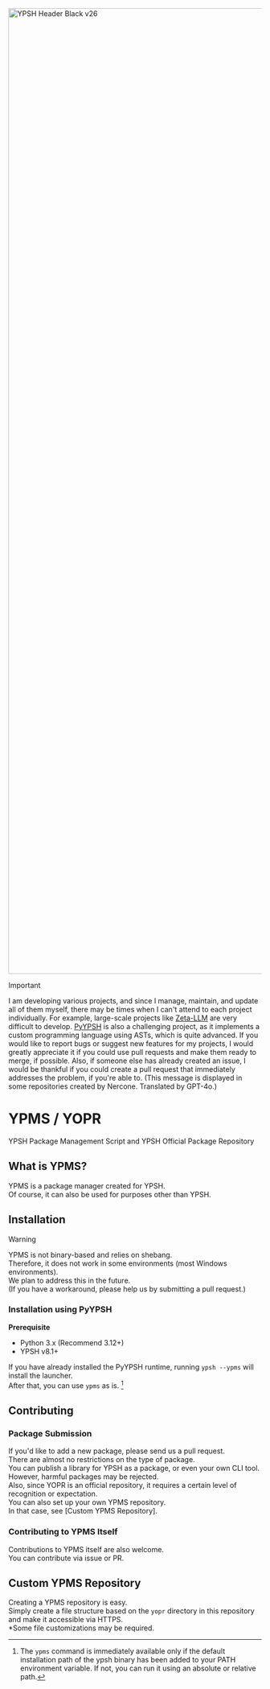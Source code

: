 
<img width="1920" alt="YPSH Header Black v26" src="https://github.com/user-attachments/assets/43076152-4342-4740-bf25-943773998fbb" />

> [!IMPORTANT]
> I am developing various projects, and since I manage, maintain, and update all of them myself, there may be times when I can't attend to each project individually.
> For example, large-scale projects like [Zeta-LLM](https://github.com/Zeta-DGC/Zeta-LLM) are very difficult to develop.
> [PyYPSH](https://github.com/YPSH-DGC/YPSH) is also a challenging project, as it implements a custom programming language using ASTs, which is quite advanced.
> If you would like to report bugs or suggest new features for my projects, I would greatly appreciate it if you could use pull requests and make them ready to merge, if possible.
> Also, if someone else has already created an issue, I would be thankful if you could create a pull request that immediately addresses the problem, if you're able to.
> (This message is displayed in some repositories created by Nercone. Translated by GPT-4o.)

# YPMS / YOPR
YPSH Package Management Script and YPSH Official Package Repository

## What is YPMS?
YPMS is a package manager created for YPSH.<br>
Of course, it can also be used for purposes other than YPSH.

## Installation

> [!WARNING]
> YPMS is not binary-based and relies on shebang.<br>
> Therefore, it does not work in some environments (most Windows environments).<br>
> We plan to address this in the future.<br>
> (If you have a workaround, please help us by submitting a pull request.)

### Installation using PyYPSH
**Prerequisite**
- Python 3.x (Recommend 3.12+)
- YPSH v8.1+

If you have already installed the PyYPSH runtime, running `ypsh --ypms` will install the launcher.<br>
After that, you can use `ypms` as is. [^1]

[^1]: The `ypms` command is immediately available only if the default installation path of the ypsh binary has been added to your PATH environment variable. If not, you can run it using an absolute or relative path.

## Contributing

### Package Submission
If you'd like to add a new package, please send us a pull request.<br>
There are almost no restrictions on the type of package.<br>
You can publish a library for YPSH as a package, or even your own CLI tool.<br>
However, harmful packages may be rejected.<br>
Also, since YOPR is an official repository, it requires a certain level of recognition or expectation.<br>
You can also set up your own YPMS repository.<br>
In that case, see [Custom YPMS Repository].

### Contributing to YPMS Itself
Contributions to YPMS itself are also welcome.<br>
You can contribute via issue or PR.

## Custom YPMS Repository
Creating a YPMS repository is easy.<br>
Simply create a file structure based on the `yopr` directory in this repository and make it accessible via HTTPS.<br>
*Some file customizations may be required.
